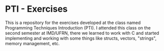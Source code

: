 # PTI - Exercises

This is a repository for the exercises developed at the class named Programming Techniques Introduction (PTI).
I attended this class on the second semester at IMD/UFRN, there we learned to work with C and started implementing
and working with some things like structs, vectors, "strings", memory management, etc.
